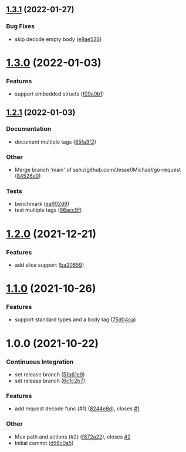 ## [1.3.1](https://github.com/Jesse0Michael/go-request/compare/v1.3.0...v1.3.1) (2022-01-27)

### Bug Fixes

- skip decode empty body ([e9ae526](https://github.com/Jesse0Michael/go-request/commit/e9ae52645256e1b04e7801cb99126ed0a4fdbe9e))

# [1.3.0](https://github.com/Jesse0Michael/go-request/compare/v1.2.1...v1.3.0) (2022-01-03)

### Features

- support embedded structs ([f09a0b1](https://github.com/Jesse0Michael/go-request/commit/f09a0b1b20ae9285521ba263e2b92cb3f272c171))

## [1.2.1](https://github.com/Jesse0Michael/go-request/compare/v1.2.0...v1.2.1) (2022-01-03)

### Documentation

- document multiple tags ([85fa3f2](https://github.com/Jesse0Michael/go-request/commit/85fa3f252a104e27fb9a92b29e62c73558b309d9))

### Other

- Merge branch 'main' of ssh://github.com/Jesse0Michael/go-request ([84526e0](https://github.com/Jesse0Michael/go-request/commit/84526e0ef82952b57c4084760bf80a8f59928525))

### Tests

- benchmark ([ea602d9](https://github.com/Jesse0Michael/go-request/commit/ea602d919502868d98710924ad92a77d8533eee3))
- test multiple tags ([96acc9f](https://github.com/Jesse0Michael/go-request/commit/96acc9f797e2ad12e051a0f9c2217bb0437468d1))

# [1.2.0](https://github.com/Jesse0Michael/go-request/compare/v1.1.0...v1.2.0) (2021-12-21)

### Features

- add slice support ([ba20859](https://github.com/Jesse0Michael/go-request/commit/ba208593d162c5ebcd7da993e814a5004a203d8b))

# [1.1.0](https://github.com/Jesse0Michael/go-request/compare/v1.0.0...v1.1.0) (2021-10-26)

### Features

- support standard types and a body tag ([75d04ca](https://github.com/Jesse0Michael/go-request/commit/75d04cae7f6ce55ce3765ed4934e7d585361559b))

# 1.0.0 (2021-10-22)

### Continuous Integration

- set release branch ([51b61e9](https://github.com/Jesse0Michael/go-request/commit/51b61e90bc89c0defb2d7f479b42f8b2472bf95f))
- set release branch ([6c1c2b7](https://github.com/Jesse0Michael/go-request/commit/6c1c2b7995f3d72f5e9cac556be566095323e4ac))

### Features

- add request decode func (#1) ([8244e8d](https://github.com/Jesse0Michael/go-request/commit/8244e8d3bb430ebd081b01990a44060810f8e89b)), closes [#1](https://github.com/Jesse0Michael/go-request/issues/1)

### Other

- Mux path and actions (#2) ([f872a22](https://github.com/Jesse0Michael/go-request/commit/f872a222da9a902142c824138c1aaabf015c8f8f)), closes [#2](https://github.com/Jesse0Michael/go-request/issues/2)
- Initial commit ([d58c0a5](https://github.com/Jesse0Michael/go-request/commit/d58c0a52faae19cbe932ba6cbd36ffa452a16669))
